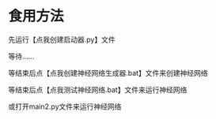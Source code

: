 # 食用方法
<p>先运行【点我创建启动器.py】文件</p>
<p>等待......</p>
<p>等结束后点【点我创建神经网络生成器.bat】文件来创建神经网络</p>
<p>等结束后点【点我测试神经网络.bat】文件来运行神经网络</p>
<p>或打开main2.py文件来运行神经网络</p>
